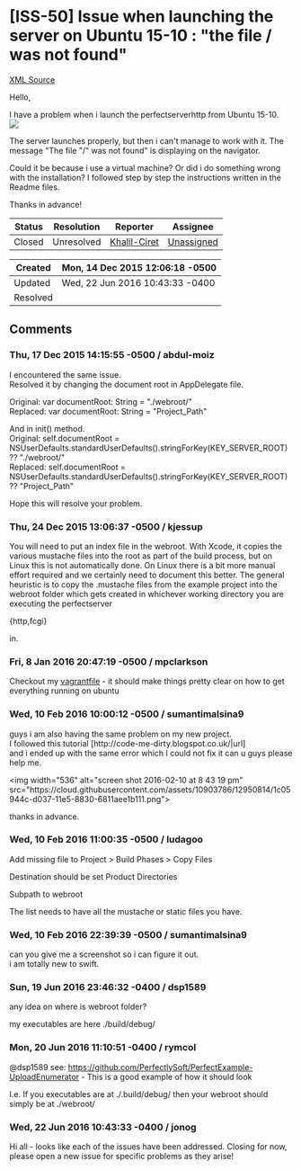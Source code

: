 # [ISS-50] Issue when launching the server on Ubuntu 15-10 : "the file / was not found"

[XML Source](./xml/ISS-50.xml)
<p><p>Hello,</p>

<p>I have a problem when i launch the perfectserverhttp from Ubuntu 15-10.<br/>
<span class="image-wrap" style=""><img src="https://cloud.githubusercontent.com/assets/14749617/11787575/af163b3e-a28c-11e5-8d82-75b59e8efc1d.png" style="border: 0px solid black" /></span></p>

<p>The server launches properly, but then i can't manage to work with it. The message "The file "/" was not found" is displaying on the navigator.</p>

<p>Could it be because i use a virtual machine? Or did i do something wrong with the installation? I followed step by step the instructions written in the Readme files.</p>

<p>Thanks in advance!</p></p>





Status|Resolution|Reporter|Assignee
------|----------|--------|--------
Closed|Unresolved|[Khalil-Ciret](Khalil-Ciret)|[Unassigned]($-1)





Created|Mon, 14 Dec 2015 12:06:18 -0500
-------|--------------
Updated|Wed, 22 Jun 2016 10:43:33 -0400
Resolved|


## Comments




### Thu, 17 Dec 2015 14:15:55 -0500 / abdul-moiz 

<p><p>I encountered the same issue. <br/>
Resolved it by changing the document root in AppDelegate file.</p>

<p>Original: var documentRoot: String = "./webroot/"<br/>
Replaced: var documentRoot: String = "Project_Path"</p>

<p>And in init() method.<br/>
Original: self.documentRoot = NSUserDefaults.standardUserDefaults().stringForKey(KEY_SERVER_ROOT) ?? "./webroot/"<br/>
Replaced:  self.documentRoot = NSUserDefaults.standardUserDefaults().stringForKey(KEY_SERVER_ROOT) ?? "Project_Path"</p>

<p>Hope this will resolve your problem.</p></p>


### Thu, 24 Dec 2015 13:06:37 -0500 / kjessup 

<p><p>You will need to put an index file in the webroot. With Xcode, it copies the various mustache files into the root as part of the build process, but on Linux this is not automatically done. On Linux there is a bit more manual effort required and we certainly need to document this better. The general heuristic is to copy the .mustache files from the example project into the webroot folder which gets created in whichever working directory you are executing the perfectserver</p>
{http,fcgi}
<p> in.</p></p>


### Fri, 8 Jan 2016 20:47:19 -0500 / mpclarkson 

<p><p>Checkout my <a href="https://github.com/mpclarkson/perfect-swift-linux/" class="external-link" rel="nofollow">vagrantfile</a> - it should make things pretty clear on how to get everything running on ubuntu</p></p>


### Wed, 10 Feb 2016 10:00:12 -0500 / sumantimalsina9 

<p><p>guys i am also having the same problem on my new project. <br/>
I followed this tutorial <span class="error">&#91;http://code-me-dirty.blogspot.co.uk/|url&#93;</span><br/>
and i ended up with the same error which I could not fix it can u guys please help me.</p>

<p>&lt;img width="536" alt="screen shot 2016-02-10 at 8 43 19 pm" src="https://cloud.githubusercontent.com/assets/10903786/12950814/1c05944c-d037-11e5-8830-6811aee1b111.png"&gt;</p>

<p>thanks in advance.</p></p>


### Wed, 10 Feb 2016 11:00:35 -0500 / ludagoo 

<p><p>Add missing file to Project &gt; Build Phases &gt; Copy Files</p>

<p>Destination should be set Product Directories</p>

<p>Subpath to webroot</p>

<p>The list needs to have all the mustache or static files you have.</p></p>


### Wed, 10 Feb 2016 22:39:39 -0500 / sumantimalsina9 

<p><p>can you give me a screenshot so i can figure it out.<br/>
i am totally new to swift.</p></p>


### Sun, 19 Jun 2016 23:46:32 -0400 / dsp1589 

<p><p>any idea on where is webroot folder?</p>

<p>my executables are here ./build/debug/</p></p>


### Mon, 20 Jun 2016 11:10:51 -0400 / rymcol 

<p><p>@dsp1589 see: <a href="https://github.com/PerfectlySoft/PerfectExample-UploadEnumerator" class="external-link" rel="nofollow">https://github.com/PerfectlySoft/PerfectExample-UploadEnumerator</a> - This is a good example of how it should look</p>

<p>I.e. If you executables are at ./.build/debug/ then your webroot should simply be at ./webroot/</p></p>


### Wed, 22 Jun 2016 10:43:33 -0400 / jonog 

<p><p>Hi all - looks like each of the issues have been addressed. Closing for now, please open a new issue for specific problems as they arise!</p></p>



